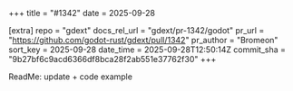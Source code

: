 +++
title = "#1342"
date = 2025-09-28

[extra]
repo = "gdext"
docs_rel_url = "gdext/pr-1342/godot"
pr_url = "https://github.com/godot-rust/gdext/pull/1342"
pr_author = "Bromeon"
sort_key = 2025-09-28
date_time = 2025-09-28T12:50:14Z
commit_sha = "9b27bf6c9acd6366df8bca28f2ab551e37762f30"
+++

ReadMe: update + code example
